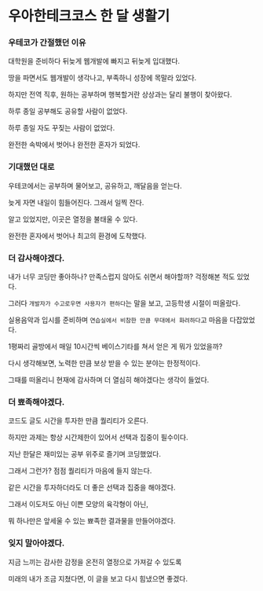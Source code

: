 # 우아한테크코스 한 달 생활기

### 우테코가 간절했던 이유

대학원을 준비하다 뒤늦게 웹개발에 빠지고 뒤늦게 입대했다.

땅을 파면서도 웹개발이 생각나고, 부족하니 성장에 목말라 있었다.

하지만 전역 직후, 원하는 공부하며 행복할거란 상상과는 달리 불행이 찾아왔다.

하루 종일 공부해도 공유할 사람이 없었다.

하루 종일 자도 꾸짖는 사람이 없었다.

완전한 속박에서 벗어나 완전한 혼자가 되었다.

### 기대했던 대로

우테코에서는 공부하며 물어보고, 공유하고, 깨달음을 얻는다.

늦게 자면 내일이 힘들어진다. 그래서 일찍 잔다.

알고 있었지만, 이곳은 열정을 불태울 수 있다.

완전한 혼자에서 벗어나 최고의 환경에 도착했다.

### 더 감사해야겠다.

내가 너무 코딩만 좋아하나? 만족스럽지 않아도 쉬면서 해야할까? 걱정해본 적도 있었다.

그러다 `개발자가 수고로우면 사용자가 편하다`는 말을 보고, 고등학생 시절이 떠올랐다.

실용음악과 입시를 준비하며 `연습실에서 비참한 만큼 무대에서 화려하다`고 마음을 다잡았었다.

1평짜리 골방에서 매일 10시간씩 베이스기타를 쳐서 얻은 게 뭐가 있었을까?

다시 생각해보면, 노력한 만큼 보상 받을 수 있는 분야는 한정적이다.

그때를 떠올리니 현재에 감사하며 더 열심히 해야겠다는 생각이 들었다.

### 더 뾰족해야겠다.

코드도 글도 시간을 투자한 만큼 퀄리티가 오른다.

하지만 과제는 항상 시간제한이 있어서 선택과 집중이 필수이다.

지난 한달은 재미있는 공부 위주로 즐기며 코딩했었다.

그래서 그런가? 점점 퀄리티가 마음에 들지 않는다.

같은 시간을 투자하더라도 더 좋은 선택과 집중을 해야겠다.

그래서 이도저도 아닌 이쁜 모양의 육각형이 아닌,

뭐 하나만은 앞세울 수 있는 뾰족한 결과물을 만들어야겠다.

### 잊지 말아야겠다.

지금 느끼는 감사한 감정을 온전히 열정으로 가져갈 수 있도록

미래의 내가 조금 지쳤다면, 이 글을 보고 다시 힘냈으면 좋겠다.
